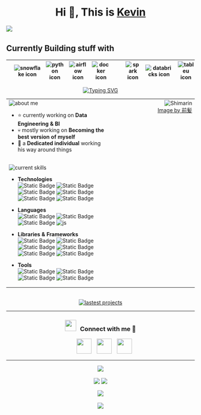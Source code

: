 <h1 align="center">Hi 👋, This is <a href="" target="blank">
Kevin</a></h1>

![](https://github.com/halfrost/halfrost/blob/master/icons/header_.png)

## Currently Building stuff with

| <img src="https://raw.githubusercontent.com/vishwasnavadak/vishwasnavadak/master/img/aws.png" width=90 alt="aws icon"> | <img src="https://logos-world.net/wp-content/uploads/2022/11/Snowflake-Emblem-500x281.png" width=90 alt="snowflake icon"> | <img src="https://images.vexels.com/media/users/3/166477/isolated/lists/9bb722f0e85ddbc1ce0f064534fd2311-python-programming-language-icon.png" width=90 alt="python icon"> | <img src="https://upload.wikimedia.org/wikipedia/commons/d/de/AirflowLogo.png" width=90 alt="airflow icon"> | <img src="https://uxwing.com/wp-content/themes/uxwing/download/brands-and-social-media/docker-icon.png" width=90 alt="docker icon"> | <img src="https://raw.githubusercontent.com/vishwasnavadak/vishwasnavadak/master/img/azure.png" width=90 alt="azure icon"> | <img src="https://raw.githubusercontent.com/vishwasnavadak/vishwasnavadak/master/img/gcp.png" width=90 alt="gcp icon"> | <img src="https://www.josebernalte.com/wp-content/uploads/2018/02/spark.png" width=90 alt="spark icon"> | <img src="https://www.brighttalk.com/wp-content/uploads/2019/07/Databricks-logo-1.png" width=90 alt="databricks icon"> | <img src="https://iconape.com/wp-content/png_logo_vector/tableau-software.png" width=90 alt="tableu icon"> |
| :--------------------------------------------------------------------------------------------------------------------: | :----------------------------------------------------------------------------------------------------------------------------------: | :----------------------------------------------------------------------------------------------------------------------------------: | :--------------------------------------------------------------------------------------------------------------------------: | :--------------------------------------------------------------------------------------------------------------------------: | :------------------------------------------------------------------------------------------------------------------------: | :--------------------------------------------------------------------------------------------------------------------: | :--------------------------------------------------------------------------------------------------------------------: | :--------------------------------------------------------------------------------------------------------------------: | :--------------------------------------------------------------------------------------------------------------------: |

<p align="center">
  	<a href="https://git.io/typing-svg"><img src="https://readme-typing-svg.herokuapp.com?font=sans-serif&weight=700&size=45&pause=1000&color=00EB07&center=true&vCenter=true&width=650&height=120&lines=Data+Engineering;Business+Analyst;Always+Learning+New+Things" alt="Typing SVG" /></a>
</p>

<table width="100%" border="0">
  <tr>
    <td valign="top" width="55%">
<img src="https://i.imgur.com/dwaLrZG.png" alt="about me" width="150" height="55"/>

- ⭐ currently working on **Data Engineering & BI**
- 💀 mostly working on **Becoming the best version of myself**
- 👾 a **Dedicated individual** working his way around things

<br>

<img src="https://i.imgur.com/Zewo7aY.png" alt="current skills" width="200" height="55"/>

- **Technologies**
  	<br><img alt="Static Badge" src="https://img.shields.io/badge/Airflow-%23008a62?style=for-the-badge&logo=apacheairflow&logoColor=white">
        <img alt="Static Badge" src="https://img.shields.io/badge/Astronomer-%23414656?style=for-the-badge&logo=astro&logoColor=white">
        <img alt="Static Badge" src="https://img.shields.io/badge/Snowflake-%231877da?style=for-the-badge&logo=snowflake&logoColor=white">
        <img alt="Static Badge" src="https://img.shields.io/badge/Apache%20Spark-%20%23db3d20?style=for-the-badge&logo=apachespark&logoColor=white">
        <img alt="Static Badge" src="https://img.shields.io/badge/AWS-%23d6822a%20?style=for-the-badge&logo=amazonwebservices&logoColor=white">
        <img alt="Static Badge" src="https://img.shields.io/badge/GCP-%23008f4c?style=for-the-badge&logo=googlecloud&logoColor=white">

- **Languages**
  	<br><img alt="Static Badge" src="https://img.shields.io/badge/Python-orange?style=for-the-badge&logo=python&logoColor=%233776AB&logoSize=200&labelColor=%23414656&color=%23414656">
        <img alt="Static Badge" src="https://img.shields.io/badge/SQL-none?style=for-the-badge&logo=amazondocumentdb&logoColor=white">
        <img alt="Static Badge" src="https://img.shields.io/badge/BASH-%23002374?style=for-the-badge&logo=gnubash&logoColor=white">
        <img src="https://img.shields.io/badge/JavaScript-323330?style=for-the-badge&logo=javascript&logoColor=F7DF1E" alt="js"/>

- **Libraries & Frameworks**
  	<br><img alt="Static Badge" src="https://img.shields.io/badge/Numpy-%238090bc?style=for-the-badge&logo=numpy&logoColor=white">
        <img alt="Static Badge" src="https://img.shields.io/badge/SQLalchemy-%23db3d20?style=for-the-badge&logo=sqlalchemy&logoColor=white">
        <img alt="Static Badge" src="https://img.shields.io/badge/Matplotlib-%233e9f9a?style=for-the-badge&logo=materialformkdocs&logoColor=white">
        <img alt="Static Badge" src="https://img.shields.io/badge/Pytest-%23001f6d?style=for-the-badge&logo=pytest&logoColor=white">
        <img alt="Static Badge" src="https://img.shields.io/badge/Apache%20Hadoop-%23940039?style=for-the-badge&logo=apachehadoop&logoColor=white">
        <img alt="Static Badge" src="https://img.shields.io/badge/Pandas-%231877da?style=for-the-badge&logo=pandas&logoColor=white">

- **Tools**
	<br><img alt="Static Badge" src="https://img.shields.io/badge/Docker-%231877da?style=for-the-badge&logo=docker&logoColor=white">
        <img alt="Static Badge" src="https://img.shields.io/badge/databricks-%23604200?style=for-the-badge&logo=databricks&logoColor=white">
        <img alt="Static Badge" src="https://img.shields.io/badge/tableau-%23877555?style=for-the-badge&logo=tableau&logoColor=white">
        <img alt="Static Badge" src="https://img.shields.io/badge/jupyter%20notebook-%23d6822a%20?style=for-the-badge&logo=jupyter&logoColor=white">

  
    </td>

    <td valign="top" width="45%" align="right">
      <img width="450" height="670" alt="Shimarin" src="https://i.imgur.com/aJIDgiY.png"/>
	    <div align="right">
        <a href="https://www.pixiv.net/en/users/35069640">Image by 前髪</a>
      </div>
    </td>
  </tr>
</table>


<br>


<div align="center">
<a href="https://github.com/StylesAW?tab=repositories" target="_blank"><img src="https://images.cooltext.com/5707170.png" alt="lastest projects" style="width: 300px; height: auto;"></a>
  </div>

***

<h3 align="center" > <img src="https://media.giphy.com/media/iY8CRBdQXODJSCERIr/giphy.gif" width="30" height="30" style="margin-right: 10px;">Connect with me 🤝 </h3>

<p align="center">

 <div align="center"  class="icons-social" style="margin-left: 10px;">
        <a style="margin-left: 10px;"  target="_blank" href="https://www.linkedin.com/in/kevinramirezin/">
			<img src="https://static.vecteezy.com/system/resources/previews/023/986/970/original/linkedin-logo-linkedin-logo-transparent-linkedin-icon-transparent-free-free-png.png" width="40" height="40"></a>
        <a style="margin-left: 10px;" target="_blank" href="https://github.com/StylesAW">
		<img src="https://cdn.icon-icons.com/icons2/3685/PNG/512/github_logo_icon_229278.png" width="40" height="40"></a>
        <a style="margin-left: 10px;" target="_blank" href="https://www.instagram.com/kevin.ramirezst/">
			<img src="https://upload.wikimedia.org/wikipedia/commons/thumb/a/a5/Instagram_icon.png/2048px-Instagram_icon.png" width="40" height="40"></a>
      </div>

</p>

***

<p align="center">
<img src="https://i.imgur.com/YCw47Dm.gif">
<!--📊STATSGRAPH / 🌐WEBSITE: https://github.com/anuraghazra/github-readme-stats -->
<p align="center">
<img src="https://github-readme-stats.vercel.app/api?username=stylesaw&show_icons=true&theme=merko">
<img src="https://github-readme-streak-stats.herokuapp.com?user=stylesaw&theme=merko&date_format=M%20j%5B%2C%20Y%5D">
<p align="center">
<img src="https://github-readme-stats.vercel.app/api/top-langs/?username=stylesaw&layout=compact&theme=merko">
<!--✨REPO / 🌐WEBSITE: https://github.com/anuraghazra/github-readme-stats -->
<p align="center">

<p align="center">
<a href="https://visitcount.itsvg.in">
  <img src="https://visitcount.itsvg.in/api?id=StylesAW&label=Profile%20Views&color=1&pretty=false" />
</a>

<!--📙LANGUAGES / 🌐WEBSITE: https://github.com/anuraghazra/github-readme-stats -->

<!--
**StylesAW/StylesAW** is a ✨ _special_ ✨ repository because its `README.md` (this file) appears on your GitHub profile.



Here are some ideas to get you started:

- 🔭 I’m currently working on ...
- 🌱 I’m currently learning ...
- 👯 I’m looking to collaborate on ...
- 🤔 I’m looking for help with ...
- 💬 Ask me about ...
- 📫 How to reach me: ...
- 😄 Pronouns: ...
- ⚡ Fun fact: ...
-->
